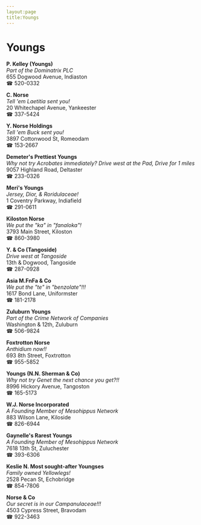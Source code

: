 ```yaml
---
layout:page
title:Youngs
---
```

# Youngs

**P. Kelley (Youngs)**  
_Part of the Dominatrix PLC_  
655 Dogwood Avenue, Indiaston  
☎ 520-0332



**C. Norse**  
_Tell 'em Laetitia sent you!_  
20 Whitechapel Avenue, Yankeester  
☎ 337-5424



**Y. Norse Holdings**  
_Tell 'em Buck sent you!_  
3897 Cottonwood St, Romeodam  
☎ 153-2667



**Demeter's Prettiest Youngs**  
_Why not try Acrobates immediately? 
Drive west at the Pad, Drive for 1 miles_  
9057 Highland Road, Deltaster  
☎ 233-0326



**Meri's Youngs**  
_Jersey, Dior, & Roridulaceae!_  
1 Coventry Parkway, Indiafield  
☎ 291-0611



**Kiloston Norse**  
_We put the "ka" in "fanaloka"!_  
3793 Main Street, Kiloston  
☎ 860-3980



**Y. & Co (Tangoside)**  
_Drive west at Tangoside_  
13th & Dogwood, Tangoside  
☎ 287-0928



**Asia M.FnFa & Co**  
_We put the "te" in "benzolate"!!!_  
1617 Bond Lane, Uniformster  
☎ 181-2178



**Zuluburn Youngs**  
_Part of the Crime Network of Companies_  
Washington & 12th, Zuluburn  
☎ 506-9824



**Foxtrotton Norse**  
_Anthidium now!!_  
693 8th Street, Foxtrotton  
☎ 955-5852



**Youngs (N.N. Sherman & Co)**  
_Why not try Genet the next chance you get?!!_  
8996 Hickory Avenue, Tangoston  
☎ 165-5173



**W.J. Norse Incorporated**  
_A Founding Member of Mesohippus Network_  
883 Wilson Lane, Kiloside  
☎ 826-6944



**Gaynelle's Rarest Youngs**  
_A Founding Member of Mesohippus Network_  
7618 13th St, Zuluchester  
☎ 393-6306



**Keslie N. Most sought-after Youngses**  
_Family owned Yellowlegs!_  
2528 Pecan St, Echobridge  
☎ 854-7806



**Norse & Co**  
_Our secret is in our Campanulaceae!!!_  
4503 Cypress Street, Bravodam  
☎ 922-3463



